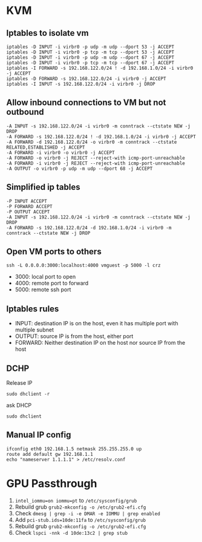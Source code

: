 # KVM

## Iptables to isolate vm

```
iptables -D INPUT -i virbr0 -p udp -m udp --dport 53 -j ACCEPT
iptables -D INPUT -i virbr0 -p tcp -m tcp --dport 53 -j ACCEPT
iptables -D INPUT -i virbr0 -p udp -m udp --dport 67 -j ACCEPT
iptables -D INPUT -i virbr0 -p tcp -m tcp --dport 67 -j ACCEPT
iptables -I FORWARD -s 192.168.122.0/24 ! -d 192.168.1.0/24 -i virbr0 -j ACCEPT
iptables -D FORWARD -s 192.168.122.0/24 -i virbr0 -j ACCEPT
iptables -I INPUT -s 192.168.122.0/24 -i virbr0 -j DROP
```

## Allow inbound connections to VM but not outbound

```
-A INPUT -s 192.168.122.0/24 -i virbr0 -m conntrack --ctstate NEW -j DROP
-A FORWARD -s 192.168.122.0/24 ! -d 192.168.1.0/24 -i virbr0 -j ACCEPT
-A FORWARD -d 192.168.122.0/24 -o virbr0 -m conntrack --ctstate RELATED,ESTABLISHED -j ACCEPT
-A FORWARD -i virbr0 -o virbr0 -j ACCEPT
-A FORWARD -o virbr0 -j REJECT --reject-with icmp-port-unreachable
-A FORWARD -i virbr0 -j REJECT --reject-with icmp-port-unreachable
-A OUTPUT -o virbr0 -p udp -m udp --dport 68 -j ACCEPT
```

## Simplified ip tables

```
-P INPUT ACCEPT
-P FORWARD ACCEPT
-P OUTPUT ACCEPT
-A INPUT -s 192.168.122.0/24 -i virbr0 -m conntrack --ctstate NEW -j DROP
-A FORWARD -s 192.168.122.0/24 -d 192.168.1.0/24 -i virbr0 -m conntrack --ctstate NEW -j DROP
```

## Open VM ports to others

```
ssh -L 0.0.0.0:3000:localhost:4000 vmguest -p 5000 -l crz
```

* 3000: local port to open
* 4000: remote port to forward
* 5000: remote ssh port

## Iptables rules

* INPUT: destination IP is on the host, even it has multiple port with multiple subnet
* OUTPUT: source IP is from the host, either port
* FORWARD: Neither destination IP on the host nor source IP from the host

## DCHP 

Release IP

```
sudo dhclient -r
```

ask DHCP

```
sudo dhclient
```

## Manual IP config

```
ifconfig eth0 192.168.1.5 netmask 255.255.255.0 up
route add default gw 192.168.1.1
echo "nameserver 1.1.1.1" > /etc/resolv.conf
```

# GPU Passthrough

1. `intel_iommu=on iommu=pt` to `/etc/sysconfig/grub`
1. Rebuild grub `grub2-mkconfig -o /etc/grub2-efi.cfg`
1. Check `dmesg | grep -i -e DMAR -e IOMMU | grep enabled`
1. Add `pci-stub.ids=10de:11fa` to `/etc/sysconfig/grub`
1. Rebuild grub `grub2-mkconfig -o /etc/grub2-efi.cfg`
1. Check `lspci -nnk -d 10de:13c2 | grep stub`